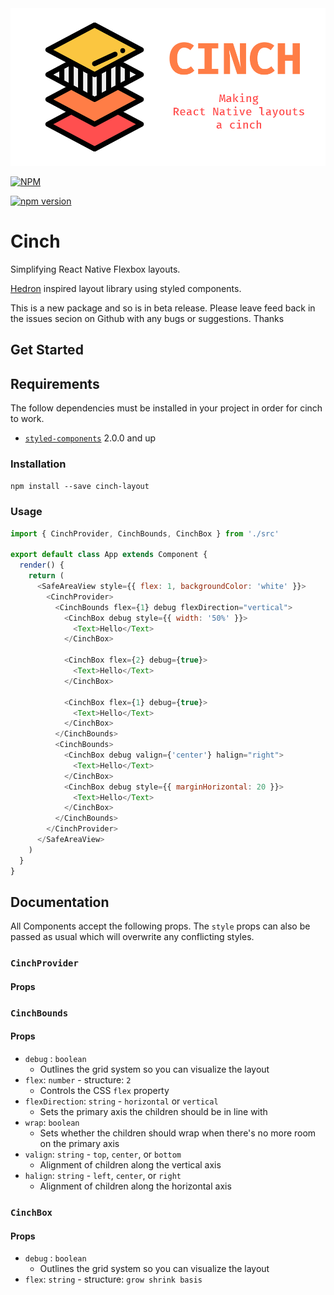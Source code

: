 <!-- Image here -->
<img src="./cinch-logo.png" alt='Cinch Logo Fixed'>

[![NPM](https://nodei.co/npm/cinch-layout.png)](https://nodei.co/npm/cinch-layout/)

[![npm version](https://badge.fury.io/js/cinch-layout.svg)](https://badge.fury.io/js/cinch-layout)

# Cinch

Simplifying React Native Flexbox layouts.

[Hedron](https://github.com/garetmckinley/hedron) inspired layout library using styled components.

This is a new package and so is in beta release. Please leave feed back in the issues secion on Github with any bugs or suggestions. Thanks

## Get Started

## Requirements

The follow dependencies must be installed in your project in order for cinch to work.

- [`styled-components`](https://github.com/styled-components/styled-components) 2.0.0 and up

### Installation

`npm install --save cinch-layout`

### Usage

```js
import { CinchProvider, CinchBounds, CinchBox } from './src'

export default class App extends Component {
  render() {
    return (
      <SafeAreaView style={{ flex: 1, backgroundColor: 'white' }}>
        <CinchProvider>
          <CinchBounds flex={1} debug flexDirection="vertical">
            <CinchBox debug style={{ width: '50%' }}>
              <Text>Hello</Text>
            </CinchBox>

            <CinchBox flex={2} debug={true}>
              <Text>Hello</Text>
            </CinchBox>

            <CinchBox flex={1} debug={true}>
              <Text>Hello</Text>
            </CinchBox>
          </CinchBounds>
          <CinchBounds>
            <CinchBox debug valign={'center'} halign="right">
              <Text>Hello</Text>
            </CinchBox>
            <CinchBox debug style={{ marginHorizontal: 20 }}>
              <Text>Hello</Text>
            </CinchBox>
          </CinchBounds>
        </CinchProvider>
      </SafeAreaView>
    )
  }
}
```

## Documentation

All Components accept the following props. The `style` props can also be passed as usual
which will overwrite any conflicting styles.

### `CinchProvider`

#### Props

### `CinchBounds`

#### Props

- `debug` : `boolean`
  - Outlines the grid system so you can visualize the layout
- `flex`: `number` - structure: `2`
  - Controls the CSS `flex` property
- `flexDirection`: `string` - `horizontal` or `vertical`
  - Sets the primary axis the children should be in line with
- `wrap`: `boolean`
  - Sets whether the children should wrap when there's no more room on the primary axis
- `valign`: `string` - `top`, `center`, or `bottom`
  - Alignment of children along the vertical axis
- `halign`: `string` - `left`, `center`, or `right`
  - Alignment of children along the horizontal axis

### `CinchBox`

#### Props

- `debug` : `boolean`
  - Outlines the grid system so you can visualize the layout
- `flex`: `string` - structure: `grow shrink basis`
